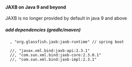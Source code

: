 #### JAXB on Java 9 and beyond 
JAXB is no longer provided by default in java 9 and above  

##### add dependencies (gradle/maven)
```
  , "org.glassfish.jaxb:jaxb-runtime" // spring boot

  //, "javax.xml.bind:jaxb-api:2.3.1"  
  //, "com.sun.xml.bind:jaxb-core:2.3.0.1"  
  //, "com.sun.xml.bind:jaxb-impl:2.3.1"
```
